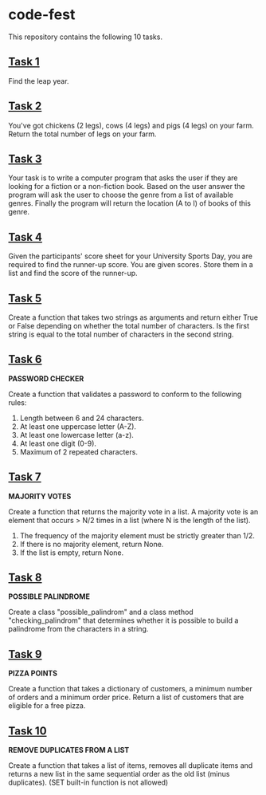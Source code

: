 # code-fest
This repository contains the following 10 tasks.
## [Task 1](https://github.com/laibanasir/code-fest/blob/master/task1.py)
Find the leap year.
## [Task 2](https://github.com/laibanasir/code-fest/blob/master/task2.py) 
You've got chickens (2 legs), cows (4 legs) and pigs (4 legs) on your farm. Return the total
number of legs on your farm.
## [Task 3](https://github.com/laibanasir/code-fest/blob/master/task3.py) 
Your task is to write a computer program that asks the user if they are looking for a fiction or a 
non-fiction book. Based on the user answer the program will ask the user to choose the genre 
from a list of available genres. Finally the program will return the location (A to I) of books of 
this genre.
## [Task 4](https://github.com/laibanasir/code-fest/blob/master/task4.py)
Given the participants' score sheet for your University Sports Day, you are required to find the 
runner-up score. You are given scores. Store them in a list and find the score of the runner-up.
## [Task 5](https://github.com/laibanasir/code-fest/blob/master/task5.py) 
Create a function that takes two strings as arguments and return either True or False depending 
on whether the total number of characters.
Is the first string is equal to the total number of characters in the second string.
## [Task 6](https://github.com/laibanasir/code-fest/blob/master/task6.py)
**PASSWORD CHECKER** 

Create a function that validates a password to conform to the following rules:
1. Length between 6 and 24 characters.
2. At least one uppercase letter (A-Z).
3. At least one lowercase letter (a-z).
4. At least one digit (0-9).
5. Maximum of 2 repeated characters.
## [Task 7](https://github.com/laibanasir/code-fest/blob/master/task7.py) 
**MAJORITY VOTES**

Create a function that returns the majority vote in a list. A majority vote is an element that 
occurs > N/2 times in a list (where N is the length of the list).
1. The frequency of the majority element must be strictly greater than 1/2.
2. If there is no majority element, return None.
3. If the list is empty, return None.
## [Task 8](https://github.com/laibanasir/code-fest/blob/master/task8.py)
**POSSIBLE PALINDROME**

Create a class "possible_palindrom" and a class method "checking_palindrom" that determines 
whether it is possible to build a palindrome from the characters in a string.
## [Task 9](https://github.com/laibanasir/code-fest/blob/master/task9.py) 
**PIZZA POINTS**

Create a function that takes a dictionary of customers, a minimum number of orders and a 
minimum order price. Return a list of customers that are eligible for a free pizza.
## [Task 10](https://github.com/laibanasir/code-fest/blob/master/task10.py)
**REMOVE DUPLICATES FROM A LIST**

Create a function that takes a list of items, removes all duplicate items and returns a new list in 
the same sequential order as the old list (minus duplicates). (SET built-in function is not 
allowed)







